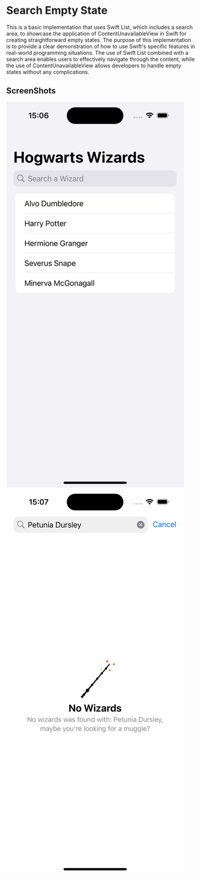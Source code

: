 # Search Empty State

This is a basic implementation that uses Swift List, which includes a search area, to showcase the application of ContentUnavailableView in Swift for creating straightforward empty states. The purpose of this implementation is to provide a clear demonstration of how to use Swift's specific features in real-world programming situations. The use of Swift List combined with a search area enables users to effectively navigate through the content, while the use of ContentUnavailableView allows developers to handle empty states without any complications.

## ScreenShots

![First app screen](./assets/1.png)
![ContentUnavailableView on screen](./assets/2.png)
